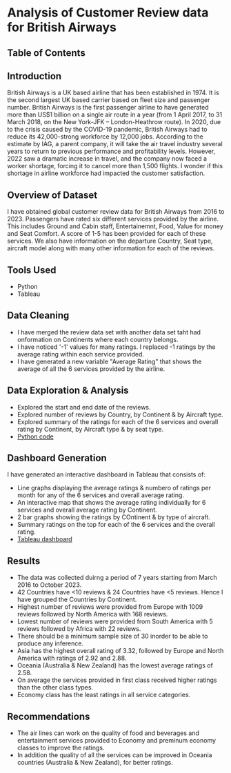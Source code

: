 # Analysis of Customer Review data for British Airways
## Table of Contents
## Introduction
British Airways is a UK based airline that has been established in 1974. It is the second largest UK based carrier based on fleet size and passenger number. British Airways is the first passenger airline to have generated more than US$1 billion on a single air route in a year (from 1 April 2017, to 31 March 2018, on the New York-JFK – London-Heathrow route). In 2020, due to the crisis caused by the COVID-19 pandemic, British Airways had to reduce its 42,000-strong workforce by 12,000 jobs. According to the estimate by IAG, a parent company, it will take the air travel industry several years to return to previous performance and profitability levels. However, 2022 saw a dramatic increase in travel, and the company now faced a worker shortage, forcing it to cancel more than 1,500 flights. I wonder if this shortage in airline workforce had impacted the customer satisfaction.
 
## Overview of Dataset 
I have obtained global customer review data for British Airways from 2016 to 2023.  Passengers have rated six different services provided by the airline. This includes Ground and Cabin staff, Entertainemnt, Food, Value for money and Seat Comfort. A score of 1-5 has been provided for each of these services. We also have information on the departure Country, Seat type, aircraft model along with many other information for each of the reviews.

## Tools Used
- Python
- Tableau
  
## Data Cleaning
- I have merged the review data set with another data set taht had onformation on Continents where each country belongs.
- I have noticed '-1' values for many ratings. I replaced -1 ratings by the average rating within each service provided.
- I have generated a new variable "Average Rating" that shows the average of all the 6 services provided by the airline.
  
## Data Exploration & Analysis 
- Explored the start and end date of the reviews.
- Explored number of reviews by Country, by Continent & by Aircraft type.
- Explored summary of the ratings for each of the 6 services and overall rating by Continent, by Aircraft type & by seat type.
- [Python code](https://github.com/shilpakarumanchi/python/blob/main/BA_cleaning.ipynb)

## Dashboard Generation
I have generated an interactive dashboard in Tableau that consists of:
- Line graphs displaying the average ratings & numbero of ratings per month for any of the 6 services and overall average rating.
- An interactive map that shows the average rating individually for 6 services and overall average rating by Continent.
- 2 bar graphs showing the ratings by COntinent & by type of aircraft.
- Summary ratings on the top for each of the 6 services and the overall rating.
- [Tableau dashboard](https://public.tableau.com/app/profile/shilpa.ln.karumanchi/viz/BA_customerreviews/Dashboard32?publish=yes)
  
## Results
- The data was collected duirng a period of 7 years starting from March 2016 to October 2023.
- 42 Countries have <10 reviews & 24 Countries have <5 reviews. Hence I have grouped the Countries by Continent.
- Highest number of reviews were provided from Europe with 1009 reviews followed by North America with 168 reviews.
- Lowest number of reviews were provided from South America  with 5 reviews followed by Africa with 22 reviews. 
- There should be a minimum sample size of 30 inorder to be able to produce any inference.
- Asia has the highest overall rating of 3.32, followed by Europe and North America with ratings of 2.92 and 2.88.
- Oceania (Australia & New Zealand) has the lowest average ratings of 2.58.
- On average the services provided in first class received higher ratings than the other class types.
- Economy class has the least ratings in all service categories.

## Recommendations
- The air lines can work on the quality of food and beverages and entertainment services provided to Economy and preminum economy classes to improve the ratings.
- In addition the quality of all the services can be improved in Oceania countries (Australia & New Zealand), for better ratings.




